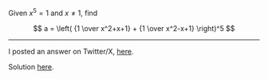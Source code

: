 Given $x^5=1$ and $x \neq 1$, find

$$
a = \left( {1 \over x^2+x+1} + {1 \over x^2-x+1} \right)^5
$$

---

I posted an answer on Twitter/X, [here](https://x.com/tcorbettclark/status/1682357430011805698).

Solution [here](solution.pdf).
